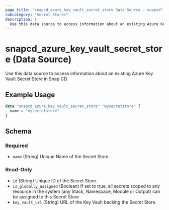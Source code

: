 ```yaml
---
page_title: "snapcd_azure_key_vault_secret_store Data Source - snapcd"
subcategory: "Secret Stores"
description: |-
  Use this data source to access information about an existing Azure Key Vault Secret Store in Snap CD.
---
```


# snapcd_azure_key_vault_secret_store (Data Source)

Use this data source to access information about an existing Azure Key Vault Secret Store in Snap CD.


## Example Usage

```terraform
data "snapcd_azure_key_vault_secret_store" "mysecretstore" {
  name = "mysecretstore"
}
```

<!-- schema generated by tfplugindocs -->
## Schema

### Required

- `name` (String) Unique Name of the Secret Store.

### Read-Only

- `id` (String) Unique ID of the Secret Store.
- `is_globally_assigned` (Boolean) If set to true, all secrets scoped to any resource in the system (any Stack, Namespace, Module or Output) can be assigned to this Secret Store
- `key_vault_url` (String) URL of the Key Vault backing the Secret Store.
